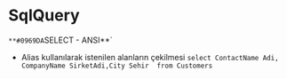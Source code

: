 # SqlQuery

`**#0969DA`SELECT - ANSI**`

- Alias kullanılarak istenilen alanların çekilmesi 
`select ContactName Adi, CompanyName SirketAdi,City Sehir  from Customers`


